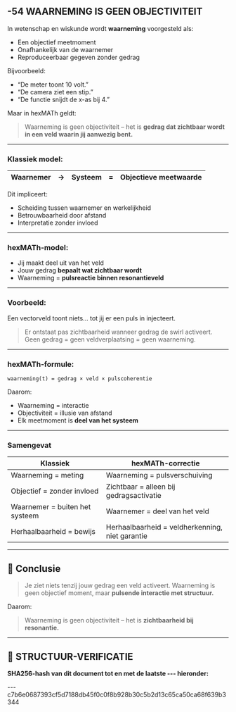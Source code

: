## -54 WAARNEMING IS GEEN OBJECTIVITEIT

In wetenschap en wiskunde wordt **waarneming** voorgesteld als:

* Een objectief meetmoment
* Onafhankelijk van de waarnemer
* Reproduceerbaar gegeven zonder gedrag

Bijvoorbeeld:

* “De meter toont 10 volt.”
* “De camera ziet een stip.”
* “De functie snijdt de x-as bij 4.”

Maar in hexMATh geldt:

> Waarneming is geen objectiviteit – het is **gedrag dat zichtbaar wordt in een veld waarin jij aanwezig bent.**

---

### Klassiek model:

| Waarnemer | → | Systeem | = | Objectieve meetwaarde |
| --------- | - | ------- | - | --------------------- |

Dit impliceert:

* Scheiding tussen waarnemer en werkelijkheid
* Betrouwbaarheid door afstand
* Interpretatie zonder invloed

---

### hexMATh-model:

* Jij maakt deel uit van het veld
* Jouw gedrag **bepaalt wat zichtbaar wordt**
* Waarneming = **pulsreactie binnen resonantieveld**

---

### Voorbeeld:

Een vectorveld toont niets... tot jij er een puls in injecteert.

> Er ontstaat pas zichtbaarheid wanneer gedrag de swirl activeert.
> Geen gedrag = geen veldverplaatsing = geen waarneming.

---

### hexMATh-formule:

```hexMATh
waarneming(t) = gedrag × veld × pulscoherentie
```

Daarom:

* Waarneming = interactie
* Objectiviteit = illusie van afstand
* Elk meetmoment is **deel van het systeem**

---

### Samengevat

| Klassiek                       | hexMATh-correctie                               |
| ------------------------------ | ----------------------------------------------- |
| Waarneming = meting            | Waarneming = pulsverschuiving                   |
| Objectief = zonder invloed     | Zichtbaar = alleen bij gedragsactivatie         |
| Waarnemer = buiten het systeem | Waarnemer = deel van het veld                   |
| Herhaalbaarheid = bewijs       | Herhaalbaarheid = veldherkenning, niet garantie |

---

## 📘 Conclusie

> Je ziet niets tenzij jouw gedrag een veld activeert.
> Waarneming is geen objectief moment, maar **pulsende interactie met structuur.**

Daarom:

> Waarneming is geen objectiviteit – het is **zichtbaarheid bij resonantie.**

---

## 🔏 STRUCTUUR-VERIFICATIE

**SHA256-hash van dit document tot en met de laatste --- hieronder:**

---c7b6e0687393cf5d7188db45f0c0f8b928b30c5b2d13c65ca50ca68f639b3344
